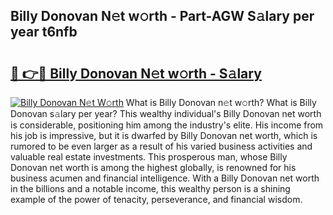 ## Billy Donovan N𝚎t w𝚘rth - Part-AGW S𝚊lary per year t6nfb

# <h2><a href="http://gc2vt2s.nevu.top/?p=Billy+Donovan">🔗 👉🔴 Billy Donovan N𝚎t w𝚘rth - S𝚊lary</a></h2>

[![Billy Donovan N𝚎t W𝚘rth](https://i.imgur.com/Oavwk0R.jpeg)](http://gc2vt2s.nevu.top/?p=Billy+Donovan)
What is Billy Donovan n𝚎t w𝚘rth? What is Billy Donovan s𝚊lary per year?
This wealthy individual's Billy Donovan net worth is considerable, positioning him among the industry's elite. His income from his job is impressive, but it is dwarfed by Billy Donovan net worth, which is rumored to be even larger as a result of his varied business activities and valuable real estate investments. This prosperous man, whose Billy Donovan net worth is among the highest globally, is renowned for his business acumen and financial intelligence. With a Billy Donovan net worth in the billions and a notable income, this wealthy person is a shining example of the power of tenacity, perseverance, and financial wisdom.
